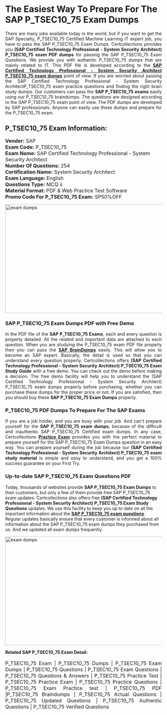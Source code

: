 <h1>The Easiest Way To Prepare For The SAP P_TSEC10_75 Exam Dumps</h1> <p style="text-align:justify">There are many jobs available today in the world, but if you want to get the SAP Specialty, P_TSEC10_75 Certified Machine Learning IT expert job, you have to pass the SAP P_TSEC10_75 Exam Dumps. Certcollections provides you <strong>(SAP Certified Technology Professional - System Security Architect) P_TSEC10_75 exam PDF dumps</strong> for passing the SAP P_TSEC10_75 Exam Questions. We provide you with authentic P_TSEC10_75 dumps that are mainly related to IT. This PDF file is developed according to the <a href="https://www.certsofficial.com/sap/p_tsec10_75-questions"><strong>SAP Certified Technology Professional - System Security Architect P_TSEC10_75 exam dumps</strong></a> point of view. If you are worried about passing the SAP Certified Technology Professional - System Security ArchitectP_TSEC10_75 exam practice questions and finding the right brain study dumps. Our customers can pass the <strong>SAP P_TSEC10_75 exams </strong>easily using our P_TSEC10_75 braindumps. The questions are designed according to the SAP P_TSEC10_75 exam point of view. The PDF dumps are developed by SAP professionals. Anyone can easily use these dumps and prepare for the P_TSEC10_75 exam.</p> <h2><strong>P_TSEC10_75 Exam Information:</strong></h2> <p><span style="font-size:16px"><strong>Vender:</strong> SAP<br /> <strong>Exam Code:</strong> P_TSEC10_75<br /> <strong>Exam Name:</strong> SAP Certified Technology Professional - System Security Architect<br /> <strong>Number Of Questions:</strong> 254<br /> <strong>Certification Name:</strong> System Security Architect<br /> <strong>Exam Language: </strong>English<br /> <strong>Questions Type:</strong> MCQ`s<br /> <strong>Material Format: </strong>PDF & Web Practice Test Software<br /> <strong>Promo Code For P_TSEC10_75 Exam:</strong> SP50%OFF</span></p> <p><a href="https://www.certsofficial.com/sap/p_tsec10_75-questions" rel="no-follow"><img alt="exam dumps" src="https://www.certcollections.com/uploads/content/certsofficial.jpg" style="height:350px; width:750px" /></a></p> <h3><strong>SAP P_TSEC10_75 Exam Dumps PDF with Free Demo</strong></h3> <p style="text-align:justify">In the PDF file of the <strong>SAP P_TSEC10_75 Exams</strong>, each and every question is properly detailed. All the related and important data are attached to each question. When you are studying the P_TSEC10_75 exam PDF file properly then you can pass the <a href="https://www.certsofficial.com/sap-dumps"><strong>SAP BrainDumps</strong></a> easily. This will allow you to become an SAP expert. Basically, the detail is used so that you can understand every question properly. Certcollections offers <strong>(SAP Certified Technology Professional - System Security Architect) P_TSEC10_75 Exam Study Guide</strong> with a free demo. You can check out the demo before making a decision. The free demo facility will help you to understand the (SAP Certified Technology Professional - System Security Architect) P_TSEC10_75 exam dumps properly before purchasing, whether you can purchase these dumps for the proper price or not. If you are satisfied, then you should buy these <strong>SAP P_TSEC10_75 Exam Dumps</strong> properly.</p> <h3><strong>P_TSEC10_75 PDF Dumps To Prepare For The SAP Exams</strong></h3> <p style="text-align:justify">If you are a job holder, and you are busy with your job. And can't prepare yourself for the <strong>SAP P_TSEC10_75 exam dumps</strong>, because of the difficult and inauthentic SAP P_TSEC10_75 Certified exam dumps. In any case, Certcollections <strong><a href="https://www.certsofficial.com/">Practice Exam</a></strong> provides you with the perfect material to prepare yourself for the SAP P_TSEC10_75 Exam Dumps question in an easy way. You can prepare yourself during the job because our <strong>(SAP Certified Technology Professional - System Security Architect) P_TSEC10_75 exam study material</strong> is simple and easy to understand, and you get a 100% success guarantee on your First Try.</p> <h3><strong>Up-to-date SAP P_TSEC10_75 Exam Questions PDF</strong></h3> <p>Today, thousands of websites provide <strong>SAP P_TSEC10_75 Exam Dumps</strong> to their customers, but only a few of them provide free SAP P_TSEC10_75 exam updates. Certcollections also offers free <strong>(SAP Certified Technology Professional - System Security Architect) P_TSEC10_75 Exam Study Questions</strong> updates. We use this facility to keep you up to date on all the important information about the <a href="https://www.certsofficial.com/sap/p_tsec10_75-questions"><strong>SAP P_TSEC10_75 exam questions</strong></a>. Regular updates basically ensure that every customer is informed about all information about the SAP P_TSEC10_75 exam dumps they purchased from us. And we updated all exam dumps frequently.</p> <p><a href="https://www.certsofficial.com/sap/p_tsec10_75-questions"><img alt="exam dumps " src="https://www.certcollections.com/uploads/content/certsofficial2.jpg" style="height:350px; width:750px" /></a></p> <p style="text-align:justify"><span style="font-size:14px"><strong>Related SAP P_TSEC10_75 Exam Detail:</strong></span><br /> <br /> <span style="font-size:16px">P_TSEC10_75 Exam | P_TSEC10_75 Dumps | P_TSEC10_75 Exam Dumps | P_TSEC10_75 Questions | P_TSEC10_75 Exam Questions | P_TSEC10_75 Questions & Answers | P_TSEC10_75 Practice Test | P_TSEC10_75 Practice Exam | P_TSEC10_75 Practice Questions | P_TSEC10_75 Exam Practice test | P_TSEC10_75 PDF |P_TSEC10_75 Braindumps | P_TSEC10_75 Actual Questions | P_TSEC10_75 Updated Questions | P_TSEC10_75 Authentic Questions | P_TSEC10_75 Verified Questions</span></p>
